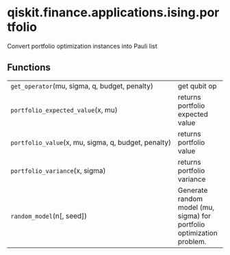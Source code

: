 <span id="qiskit-finance-applications-ising-portfolio" />

# qiskit.finance.applications.ising.portfolio

Convert portfolio optimization instances into Pauli list

## Functions

|                                                     |                                                                       |
| --------------------------------------------------- | --------------------------------------------------------------------- |
| `get_operator`(mu, sigma, q, budget, penalty)       | get qubit op                                                          |
| `portfolio_expected_value`(x, mu)                   | returns portfolio expected value                                      |
| `portfolio_value`(x, mu, sigma, q, budget, penalty) | returns portfolio value                                               |
| `portfolio_variance`(x, sigma)                      | returns portfolio variance                                            |
| `random_model`(n\[, seed])                          | Generate random model (mu, sigma) for portfolio optimization problem. |
